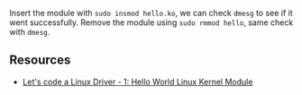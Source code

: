 Insert the module with `sudo insmod hello.ko`, we can check `dmesg` to see if it went successfully.
Remove the module using `sudo rmmod hello`, same check with `dmesg`.

## Resources
- [Let's code a Linux Driver - 1: Hello World Linux Kernel Module](https://www.youtube.com/watch?v=4tgluSJDA_E)